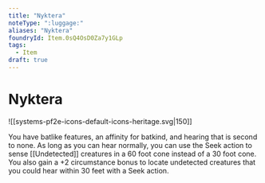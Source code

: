 ```yaml
---
title: "Nyktera"
noteType: ":luggage:"
aliases: "Nyktera"
foundryId: Item.0sQ4OsD0Za7y1GLp
tags:
  - Item
draft: true
---
```


# Nyktera
![[systems-pf2e-icons-default-icons-heritage.svg|150]]

You have batlike features, an affinity for batkind, and hearing that is second to none. As long as you can hear normally, you can use the Seek action to sense [[Undetected]] creatures in a 60 foot cone instead of a 30 foot cone. You also gain a +2 circumstance bonus to locate undetected creatures that you could hear within 30 feet with a Seek action.
